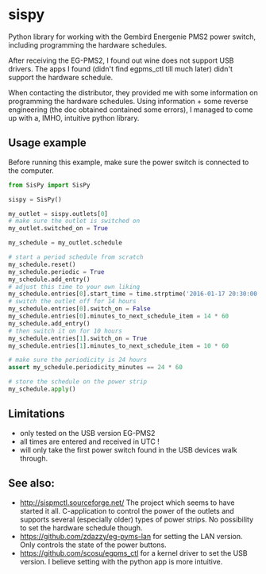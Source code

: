 # sispy

Python library for working with the Gembird Energenie PMS2 power switch, including programming the hardware schedules.

After receiving the EG-PMS2, I found out wine does not support USB drivers. The apps I found (didn't find egpms_ctl till much later) didn't support the hardware schedule.

When contacting the distributor, they provided me with some information on programming the hardware schedules. Using information + some reverse engineering (the doc obtained contained some errors), I managed to come up with a, IMHO, intuitive python library.

## Usage example

Before running this example, make sure the power switch is connected to the computer.

```python
from SisPy import SisPy

sispy = SisPy()

my_outlet = sispy.outlets[0]
# make sure the outlet is switched on
my_outlet.switched_on = True

my_schedule = my_outlet.schedule

# start a period schedule from scratch
my_schedule.reset()
my_schedule.periodic = True
my_schedule.add_entry()
# adjust this time to your own liking
my_schedule.entries[0].start_time = time.strptime('2016-01-17 20:30:00 UTC', '%Y-%m-%d %H:%M:%S %Z')
# switch the outlet off for 14 hours
my_schedule.entries[0].switch_on = False
my_schedule.entries[0].minutes_to_next_schedule_item = 14 * 60
my_schedule.add_entry()
# then switch it on for 10 hours
my_schedule.entries[1].switch_on = True
my_schedule.entries[1].minutes_to_next_schedule_item = 10 * 60

# make sure the periodicity is 24 hours
assert my_schedule.periodicity_minutes == 24 * 60

# store the schedule on the power strip
my_schedule.apply()
```

## Limitations

- only tested on the USB version EG-PMS2
- all times are entered and received in UTC !
- will only take the first power switch found in the USB devices walk through.

## See also:

- http://sispmctl.sourceforge.net/ The project which seems to have started it all. C-application to control the power of the outlets and supports several (especially older) types of power strips. No possibility to set the hardware schedule though.
- https://github.com/zdazzy/eg-pyms-lan for setting the LAN version. Only controls the state of the power buttons.
- https://github.com/scosu/egpms_ctl for a kernel driver to set the USB version. I believe setting with the python app is more intuitive.
